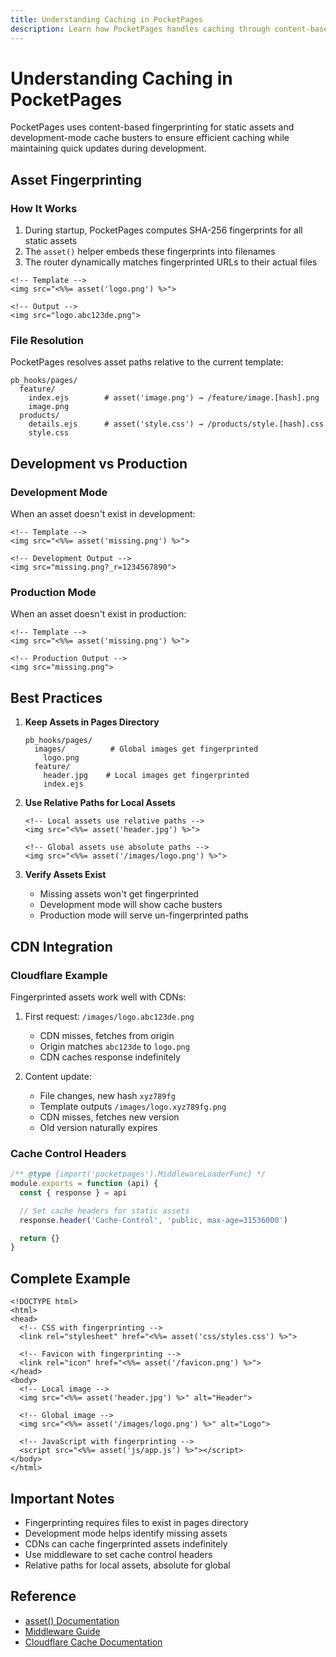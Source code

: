 ```yaml
---
title: Understanding Caching in PocketPages
description: Learn how PocketPages handles caching through content-based fingerprinting and development mode cache busters.
---
```


# Understanding Caching in PocketPages

PocketPages uses content-based fingerprinting for static assets and development-mode cache busters to ensure efficient caching while maintaining quick updates during development.

## Asset Fingerprinting

### How It Works

1. During startup, PocketPages computes SHA-256 fingerprints for all static assets
2. The `asset()` helper embeds these fingerprints into filenames
3. The router dynamically matches fingerprinted URLs to their actual files

```ejs
<!-- Template -->
<img src="<%%= asset('logo.png') %>">

<!-- Output -->
<img src="logo.abc123de.png">
```

### File Resolution

PocketPages resolves asset paths relative to the current template:

```
pb_hooks/pages/
  feature/
    index.ejs        # asset('image.png') → /feature/image.[hash].png
    image.png
  products/
    details.ejs      # asset('style.css') → /products/style.[hash].css
    style.css
```

## Development vs Production

### Development Mode

When an asset doesn't exist in development:

```ejs
<!-- Template -->
<img src="<%%= asset('missing.png') %>">

<!-- Development Output -->
<img src="missing.png?_r=1234567890">
```

### Production Mode

When an asset doesn't exist in production:

```ejs
<!-- Template -->
<img src="<%%= asset('missing.png') %>">

<!-- Production Output -->
<img src="missing.png">
```

## Best Practices

1. **Keep Assets in Pages Directory**

   ```
   pb_hooks/pages/
     images/          # Global images get fingerprinted
       logo.png
     feature/
       header.jpg    # Local images get fingerprinted
       index.ejs
   ```

2. **Use Relative Paths for Local Assets**

   ```ejs
   <!-- Local assets use relative paths -->
   <img src="<%%= asset('header.jpg') %>">

   <!-- Global assets use absolute paths -->
   <img src="<%%= asset('/images/logo.png') %>">
   ```

3. **Verify Assets Exist**
   - Missing assets won't get fingerprinted
   - Development mode will show cache busters
   - Production mode will serve un-fingerprinted paths

## CDN Integration

### Cloudflare Example

Fingerprinted assets work well with CDNs:

1. First request: `/images/logo.abc123de.png`

   - CDN misses, fetches from origin
   - Origin matches `abc123de` to `logo.png`
   - CDN caches response indefinitely

2. Content update:
   - File changes, new hash `xyz789fg`
   - Template outputs `/images/logo.xyz789fg.png`
   - CDN misses, fetches new version
   - Old version naturally expires

### Cache Control Headers

```javascript
/** @type {import('pocketpages').MiddlewareLoaderFunc} */
module.exports = function (api) {
  const { response } = api

  // Set cache headers for static assets
  response.header('Cache-Control', 'public, max-age=31536000')

  return {}
}
```

## Complete Example

```ejs
<!DOCTYPE html>
<html>
<head>
  <!-- CSS with fingerprinting -->
  <link rel="stylesheet" href="<%%= asset('css/styles.css') %>">

  <!-- Favicon with fingerprinting -->
  <link rel="icon" href="<%%= asset('/favicon.png') %>">
</head>
<body>
  <!-- Local image -->
  <img src="<%%= asset('header.jpg') %>" alt="Header">

  <!-- Global image -->
  <img src="<%%= asset('/images/logo.png') %>" alt="Logo">

  <!-- JavaScript with fingerprinting -->
  <script src="<%%= asset('js/app.js') %>"></script>
</body>
</html>
```

## Important Notes

- Fingerprinting requires files to exist in pages directory
- Development mode helps identify missing assets
- CDNs can cache fingerprinted assets indefinitely
- Use middleware to set cache control headers
- Relative paths for local assets, absolute for global

## Reference

- [asset() Documentation](/docs/api/asset)
- [Middleware Guide](/docs/middleware)
- [Cloudflare Cache Documentation](https://developers.cloudflare.com/cache)
